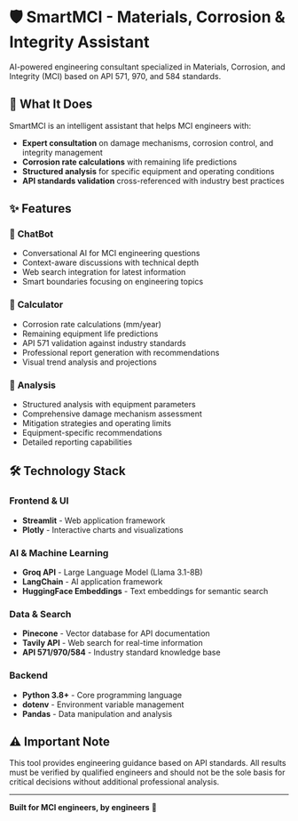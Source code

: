 # 🛡️ SmartMCI - Materials, Corrosion & Integrity Assistant

AI-powered engineering consultant specialized in Materials, Corrosion, and Integrity (MCI) based on API 571, 970, and 584 standards.

## 📖 What It Does

SmartMCI is an intelligent assistant that helps MCI engineers with:

- **Expert consultation** on damage mechanisms, corrosion control, and integrity management
- **Corrosion rate calculations** with remaining life predictions
- **Structured analysis** for specific equipment and operating conditions
- **API standards validation** cross-referenced with industry best practices

## ✨ Features

### 💬 **ChatBot**
- Conversational AI for MCI engineering questions
- Context-aware discussions with technical depth
- Web search integration for latest information
- Smart boundaries focusing on engineering topics

### 🧮 **Calculator**
- Corrosion rate calculations (mm/year)
- Remaining equipment life predictions
- API 571 validation against industry standards
- Professional report generation with recommendations
- Visual trend analysis and projections

### 🔬 **Analysis**
- Structured analysis with equipment parameters
- Comprehensive damage mechanism assessment
- Mitigation strategies and operating limits
- Equipment-specific recommendations
- Detailed reporting capabilities

## 🛠️ Technology Stack

### **Frontend & UI**
- **Streamlit** - Web application framework
- **Plotly** - Interactive charts and visualizations

### **AI & Machine Learning**
- **Groq API** - Large Language Model (Llama 3.1-8B)
- **LangChain** - AI application framework
- **HuggingFace Embeddings** - Text embeddings for semantic search

### **Data & Search**
- **Pinecone** - Vector database for API documentation
- **Tavily API** - Web search for real-time information
- **API 571/970/584** - Industry standard knowledge base

### **Backend**
- **Python 3.8+** - Core programming language
- **dotenv** - Environment variable management
- **Pandas** - Data manipulation and analysis

## ⚠️ Important Note

This tool provides engineering guidance based on API standards. All results must be verified by qualified engineers and should not be the sole basis for critical decisions without additional professional analysis.

---

**Built for MCI engineers, by engineers** 🔧